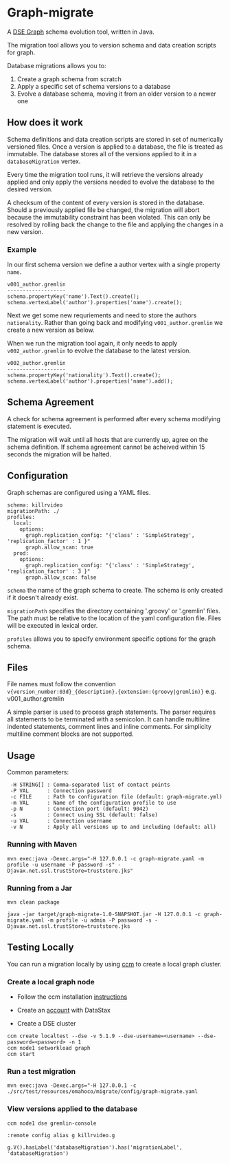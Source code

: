 # Graph-migrate

A [DSE Graph](https://www.datastax.com/products/datastax-enterprise-graph) schema evolution tool, written in Java.

The migration tool allows you to version schema and data creation scripts for graph.

Database migrations allows you to:

1. Create a graph schema from scratch
2. Apply a specific set of schema versions to a database
3. Evolve a database schema, moving it from an older version to a newer one

## How does it work

Schema definitions and data creation scripts are stored in set of numerically versioned files. Once a version is applied to a database, the file is treated as immutable. The database stores all of the versions applied to it in a ```databaseMigration``` vertex. 

Every time the migration tool runs, it will retrieve the versions already applied and only apply the versions needed to evolve the database to the desired version.

A checksum of the content of every version is stored in the database. Should a previously applied file be changed, the migration will abort because the immutability constraint has been violated. This can only be resolved by rolling back the change to the file and applying the changes in a new version.

### Example

In our first schema version we define a author vertex with a single property ```name```.

```
v001_author.gremlin
-------------------
schema.propertyKey('name').Text().create();
schema.vertexLabel('author').properties('name').create();
```

Next we get some new requriements and need to store the authors ```nationality```. Rather than going back and modifying ```v001_author.gremlin``` we create a new version as below.

When we run the migration tool again, it only needs to apply ```v002_author.gremlin``` to evolve the database to the latest version.  

```
v002_author.gremlin
-------------------
schema.propertyKey('nationality').Text().create();
schema.vertexLabel('author').properties('name').add();
```

## Schema Agreement

A check for schema agreement is performed after every schema modifying statement is executed.
 
The migration will wait until all hosts that are currently up, agree on the schema definition. If schema agreement cannot be acheived within 15 seconds the migration will be halted.

## Configuration

Graph schemas are configured using a YAML files.

```
schema: killrvideo
migrationPath: ./
profiles:
  local:
    options:
      graph.replication_config: "{'class' : 'SimpleStrategy', 'replication_factor' : 1 }"
      graph.allow_scan: true
  prod:
    options:
      graph.replication_config: "{'class' : 'SimpleStrategy', 'replication_factor' : 3 }"
      graph.allow_scan: false
```

```schema``` the name of the graph schema to create. The schema is only created if it doesn't already exist.

```migrationPath``` specifies the directory containing '.groovy' or '.gremlin' files. The path must be relative to the location of the yaml configuration file. Files will be executed in lexical order.

```profiles``` allows you to specify environment specific options for the graph schema.

## Files

File names must follow the convention ```v{version_number:03d}_{description}.{extension:(groovy|gremlin)}``` e.g. v001_author.gremlin

A simple parser is used to process graph statements. The parser requires all statements to be terminated with a semicolon. It can handle multiline indented statements, comment lines and inline comments. For simplicity multiline comment blocks are not supported.

## Usage

Common parameters:
```
 -H STRING[] : Comma-separated list of contact points
 -P VAL      : Connection password
 -c FILE     : Path to configuration file (default: graph-migrate.yml)
 -m VAL      : Name of the configuration profile to use
 -p N        : Connection port (default: 9042)
 -s          : Connect using SSL (default: false)
 -u VAL      : Connection username
 -v N        : Apply all versions up to and including (default: all)
```

### Running with Maven

```mvn exec:java -Dexec.args="-H 127.0.0.1 -c graph-migrate.yaml -m profile -u username -P password -s" -Djavax.net.ssl.trustStore=truststore.jks"```

### Running from a Jar

```
mvn clean package

java -jar target/graph-migrate-1.0-SNAPSHOT.jar -H 127.0.0.1 -c graph-migrate.yaml -m profile -u admin -P password -s -Djavax.net.ssl.trustStore=truststore.jks
```

## Testing Locally

You can run a migration locally by using [ccm](https://github.com/riptano/ccm) to create a local graph cluster.

### Create a local graph node

* Follow the ccm installation [instructions](https://github.com/riptano/ccm#installation)

* Create an [account](https://academy.datastax.com/user/register?destination=quick-downloads) with DataStax

* Create a DSE cluster

```
ccm create localtest --dse -v 5.1.9 --dse-username=<username> --dse-password=<password> -n 1
ccm node1 setworkload graph
ccm start
```

### Run a test migration

```
mvn exec:java -Dexec.args="-H 127.0.0.1 -c ./src/test/resources/omahoco/migrate/config/graph-migrate.yaml
```

### View versions applied to the database

```
ccm node1 dse gremlin-console

:remote config alias g killrvideo.g

g.V().hasLabel('databaseMigration').has('migrationLabel', 'databaseMigration')
```

